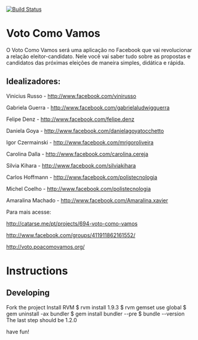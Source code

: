 [![Build Status](https://secure.travis-ci.org/thoughtworks/voto-como-vamos.png?branch=master)](http://travis-ci.org/thoughtworks/voto-como-vamos)

Voto Como Vamos
================

O Voto Como Vamos será uma aplicação no Facebook que vai revolucionar a relação eleitor-candidato.
Nele você vai saber tudo sobre as propostas e candidatos das próximas eleições de maneira simples, didática e rápida.

Idealizadores:
-------------
Vinicius Russo   - http://www.facebook.com/vinirusso

Gabriela Guerra   - http://www.facebook.com/gabrielaludwigguerra

Felipe Denz       - http://www.facebook.com/felipe.denz

Daniela Goya      - http://www.facebook.com/danielagoyatocchetto

Igor Czermainski  - http://www.facebook.com/mrigoroliveira

Carolina Dalla    - http://www.facebook.com/carolina.cereja

Silvia Kihara     - http://www.facebook.com/silviakihara

Carlos Hoffmann   - http://www.facebook.com/polistecnologia

Michel Coelho     - http://www.facebook.com/polistecnologia

Amaralina Machado - http://www.facebook.com/Amaralina.xavier


Para mais acesse:

http://catarse.me/pt/projects/694-voto-como-vamos

http://www.facebook.com/groups/411911862161552/

http://voto.poacomovamos.org/


Instructions
==========

Developing
----------

Fork the project
Install RVM
  $ rvm install 1.9.3
  $ rvm gemset use global
  $ gem uninstall -ax bundler
  $ gem install bundler --pre
  $ bundle --version
The last step should be 1.2.0

have fun!
